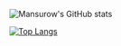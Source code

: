 ![Mansurow's GitHub stats](https://github-readme-stats.vercel.app/api?username=Mansurow&theme=dark&show_icons=true&count_private=true)

[![Top Langs](https://github-readme-stats.vercel.app/api/top-langs/?username=Mansurow&langs_count=8)](https://github.com/anuraghazra/github-readme-stats)
<!--
**Mansurow/Mansurow** is a ✨ _special_ ✨ repository because its `README.md` (this file) appears on your GitHub profile.

Here are some ideas to get you started:

- 🔭 I’m currently working on ...
- 🌱 I’m currently learning ...
- 👯 I’m looking to collaborate on ...
- 🤔 I’m looking for help with ...
- 💬 Ask me about ...
- 📫 How to reach me: ...
- 😄 Pronouns: ...
- ⚡ Fun fact: ...
-->
